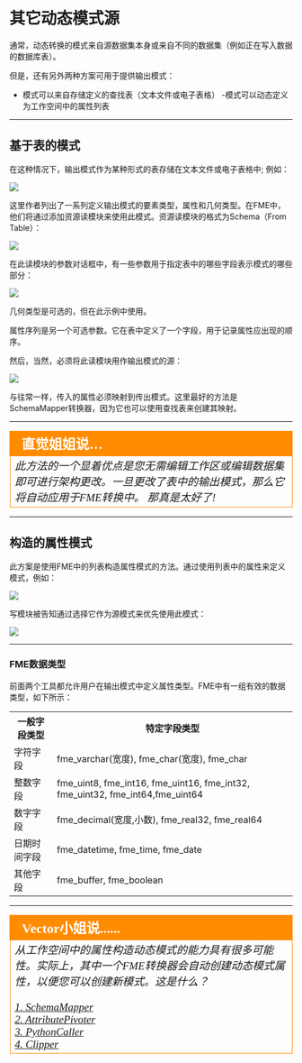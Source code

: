 # 其它动态模式源 #

通常，动态转换的模式来自源数据集本身或来自不同的数据集（例如正在写入数据的数据库表）。

但是，还有另外两种方案可用于提供输出模式： 

- 模式可以来自存储定义的查找表（文本文件或电子表格）
-模式可以动态定义为工作空间中的属性列表

---

## 基于表的模式 ##

在这种情况下，输出模式作为某种形式的表存储在文本文件或电子表格中; 例如：

![](./Images/Img3.058.DynamicTableSchema.png)

这里作者列出了一系列定义输出模式的要素类型，属性和几何类型。在FME中，他们将通过添加资源读模块来使用此模式。资源读模块的格式为Schema（From Table）：

![](./Images/Img3.059.DynamicTableReaderResource.png)

在此读模块的参数对话框中，有一些参数用于指定表中的哪些字段表示模式的哪些部分：

![](./Images/Img3.060.DynamicTableReaderResourceParameters.png)

几何类型是可选的，但在此示例中使用。

属性序列是另一个可选参数。它在表中定义了一个字段，用于记录属性应出现的顺序。

然后，当然，必须将此读模块用作输出模式的源：

![](./Images/Img3.061.DynamicTableUsed.png)

与往常一样，传入的属性必须映射到传出模式。这里最好的方法是SchemaMapper转换器，因为它也可以使用查找表来创建其映射。

---

<table style="border-spacing: 0px">
<tr>
<td style="vertical-align:middle;background-color:darkorange;border: 2px solid darkorange">
<i class="fa fa-quote-left fa-lg fa-pull-left fa-fw" style="color:white;padding-right: 12px;vertical-align:text-top"></i>
<span style="color:white;font-size:x-large;font-weight: bold;font-family:serif">直觉姐姐说…</span>
</td>
</tr>

<tr>
<td style="border: 1px solid darkorange">
<span style="font-family:serif; font-style:italic; font-size:larger">
此方法的一个显着优点是您无需编辑工作区或编辑数据集即可进行架构更改。一旦更改了表中的输出模式，那么它将自动应用于FME转换中。 那真是太好了!
</span>
</td>
</tr>
</table>

---

## 构造的属性模式 ##

此方案是使用FME中的列表构造属性模式的方法。通过使用列表中的属性来定义模式，例如：

![](./Images/Img3.062.DynamicAttrConstructList.png)

写模块被告知通过选择它作为源模式来优先使用此模式：

![](./Images/Img3.063.DynamicAttrConstructUse.png)

---

### FME数据类型 ###

前面两个工具都允许用户在输出模式中定义属性类型。FME中有一组有效的数据类型，如下所示：

<table>
<tr><th>一般字段类型</th><th>特定字段类型</th></tr>
<tr><td>字符字段</td><td>fme&#95;varchar(宽度), fme&#95;char(宽度), fme&#95;char</td></tr>
<tr><td>整数字段</td><td>fme&#95;uint8, fme&#95;int16, fme&#95;uint16, fme&#95;int32, fme&#95;uint32, fme&#95;int64,fme&#95;uint64</td></tr>
<tr><td>数字字段</td><td>fme&#95;decimal(宽度,小数), fme&#95;real32, fme&#95;real64</td></tr>
<tr><td>日期时间字段</td><td>fme&#95;datetime, fme&#95;time, fme&#95;date</td></tr>
<tr><td>其他字段</td><td>fme&#95;buffer, fme&#95;boolean</td></tr>
</table>

---

<table style="border-spacing: 0px">
<tr>
<td style="vertical-align:middle;background-color:darkorange;border: 2px solid darkorange">
<i class="fa fa-quote-left fa-lg fa-pull-left fa-fw" style="color:white;padding-right: 12px;vertical-align:text-top"></i>
<span style="color:white;font-size:x-large;font-weight: bold;font-family:serif">Vector小姐说......</span>
</td>
</tr>

<tr>
<td style="border: 1px solid darkorange">
<span style="font-family:serif; font-style:italic; font-size:larger">
从工作空间中的属性构造动态模式的能力具有很多可能性。实际上，其中一个FME转换器会自动创建动态模式属性，以便您可以创建新模式。这是什么？ 
<br><br><a href="http://52.73.3.37/fmedatastreaming/Manual/QAResponse2017.fmw?chapter=14&question=4&answer=1&DestDataset_TEXTLINE=C%3A%5CFMEOutput%5CQAResponse.html">1. SchemaMapper</a>
<br><a href="http://52.73.3.37/fmedatastreaming/Manual/QAResponse2017.fmw?chapter=14&question=4&answer=2&DestDataset_TEXTLINE=C%3A%5CFMEOutput%5CQAResponse.html">2. AttributePivoter</a> 
<br><a href="http://52.73.3.37/fmedatastreaming/Manual/QAResponse2017.fmw?chapter=14&question=4&answer=3&DestDataset_TEXTLINE=C%3A%5CFMEOutput%5CQAResponse.html">3. PythonCaller</a>
<br><a href="http://52.73.3.37/fmedatastreaming/Manual/QAResponse2017.fmw?chapter=14&question=4&answer=4&DestDataset_TEXTLINE=C%3A%5CFMEOutput%5CQAResponse.html">4. Clipper</a>
</span>
</td>
</tr>
</table>
